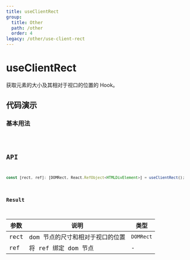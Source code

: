```yaml
---
title: useClientRect
group:
  title: Other
  path: /other
  order: 4
legacy: /other/use-client-rect
---
```


# useClientRect

获取元素的大小及其相对于视口的位置的 Hook。

## 代码演示

### 基本用法

<code src="./demos/Demo1.tsx" />

## API

```javascript
const [rect, ref]: [DOMRect, React.RefObject<HTMLDivElement>] = useClientRect();
```

### Result

| 参数 | 说明                             | 类型      |
| ---- | -------------------------------- | --------- |
| rect | dom 节点的尺寸和相对于视口的位置 | `DOMRect` |
| ref  | 将 ref 绑定 dom 节点             | -         |
